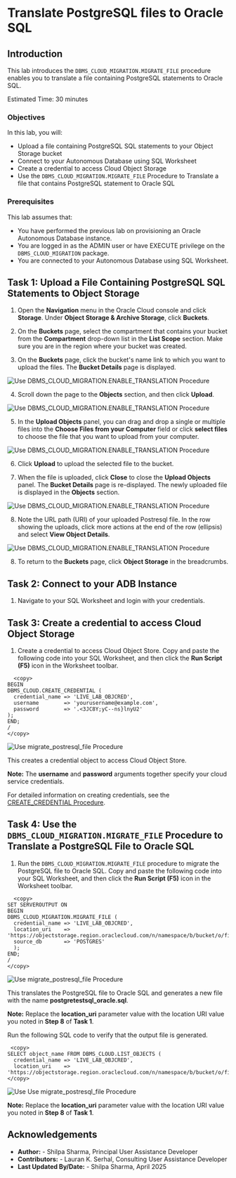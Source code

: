 ﻿
# Translate PostgreSQL files to Oracle SQL

## **Introduction**
This lab introduces the `DBMS_CLOUD_MIGRATION.MIGRATE_FILE` procedure enables you to translate a file containing PostgreSQL statements to Oracle SQL.

Estimated Time: 30 minutes


### **Objectives**

In this lab, you will:

- Upload a file containing PostgreSQL SQL statements to your Object Storage bucket
- Connect to your Autonomous Database using SQL Worksheet
- Create a credential to access Cloud Object Storage
- Use the `DBMS_CLOUD_MIGRATION.MIGRATE_FILE` Procedure to Translate a file that contains PostgreSQL statement to Oracle SQL

### **Prerequisites**

This lab assumes that:

- You have performed the previous lab on provisioning an Oracle Autonomous Database instance.
- You are logged in as the ADMIN user or have EXECUTE privilege on the `DBMS_CLOUD_MIGRATION` package.
- You are connected to your Autonomous Database using SQL Worksheet.

## Task 1: Upload a File Containing PostgreSQL SQL Statements to Object Storage

1. Open the **Navigation** menu in the Oracle Cloud console and click **Storage**. Under **Object Storage & Archive Storage**, click **Buckets**.

2. On the **Buckets** page, select the compartment that contains your bucket from the **Compartment** drop-down list in the **List Scope** section. Make sure you are in the region where your bucket was created.

3. On the **Buckets** page, click the bucket's name link to which you want to upload the files. The **Bucket Details** page is displayed.


![Use DBMS_CLOUD_MIGRATION.ENABLE_TRANSLATION Procedure](images/bucket_page.png)

4. Scroll down the page to the **Objects** section, and then click **Upload**.

![Use DBMS_CLOUD_MIGRATION.ENABLE_TRANSLATION Procedure](images/upload.png)

5. In the **Upload Objects** panel, you can drag and drop a single or multiple files into the **Choose Files from your Computer** field or click **select files** to choose the file that you want to upload from your computer.

![Use DBMS_CLOUD_MIGRATION.ENABLE_TRANSLATION Procedure](images/upload_file.png)

6. Click **Upload** to upload the selected file to the bucket.

7. When the file is uploaded, click **Close** to close the **Upload Objects** panel. The **Bucket Details** page is re-displayed. The newly uploaded file is displayed in the **Objects** section.

![Use DBMS_CLOUD_MIGRATION.ENABLE_TRANSLATION Procedure](images/uploaded_file.png)

8. Note the URL path (URI) of your uploaded Postresql file. In the row showing the uploads, click more actions at the end of the row (ellipsis) and select **View Object Details**.

![Use DBMS_CLOUD_MIGRATION.ENABLE_TRANSLATION Procedure](images/object_details.png)

8. To return to the **Buckets** page, click **Object Storage** in the breadcrumbs.

## Task 2: Connect to your ADB Instance

1. Navigate to your SQL Worksheet and login with your credentials.

## Task 3: Create a credential to access Cloud Object Storage

1. Create a credential to access Cloud Object Store. Copy and paste the following code into your SQL Worksheet, and then click the **Run Script (F5)** icon in the Worksheet toolbar.

  ```
    <copy>
BEGIN
  DBMS_CLOUD.CREATE_CREDENTIAL (
    credential_name => 'LIVE_LAB_OBJCRED',
    username        => 'yourusername@example.com',
    password        => '.<3JC8Y;yC--ns}lnyU2'
  );
END;
/
  </copy>
```
![Use migrate_postresql_file Procedure](images/create_credentials.png)

This creates a credential object to access Cloud Object Store.

**Note:** The **username** and **password** arguments together specify your cloud service credentials.

For detailed information on creating credentials, see the [CREATE_CREDENTIAL Procedure](https://docs.oracle.com/en/cloud/paas/autonomous-database/serverless/adbsb/dbms-cloud-subprograms.html#GUID-742FC365-AA09-48A8-922C-1987795CF36A).

## Task 4: Use the `DBMS_CLOUD_MIGRATION.MIGRATE_FILE` Procedure to Translate a PostgreSQL File to Oracle SQL

1. Run the `DBMS_CLOUD_MIGRATION.MIGRATE_FILE` procedure to migrate the PostgreSQL file to Oracle SQL. Copy and paste the following code into your SQL Worksheet, and then click the **Run Script (F5)** icon in the Worksheet toolbar.

  ```
    <copy>
  SET SERVEROUTPUT ON
BEGIN
 DBMS_CLOUD_MIGRATION.MIGRATE_FILE (
    credential_name => 'LIVE_LAB_OBJCRED',
    location_uri    => 'https://objectstorage.region.oraclecloud.com/n/namespace/b/bucket/o/files/postgretest_sql.sql',
    source_db       => 'POSTGRES'
    );
END;
/
 </copy>
```
 ![Use migrate_postresql_file Procedure](images/migrate_postresql_file.png)

 This translates the PostgreSQL file to Oracle SQL and generates a new file with the name **postgretestsql_oracle.sql**.

 **Note:** Replace the **location_uri** parameter value with the location URI value you noted in **Step 8** of **Task 1**.

 Run the following SQL code to verify that the output file is generated.

  ```
   <copy>
  SELECT object_name FROM DBMS_CLOUD.LIST_OBJECTS (
    credential_name => 'LIVE_LAB_OBJCRED',
    location_uri    => 'https://objectstorage.region.oraclecloud.com/n/namespace/b/bucket/o/files');
  </copy>
```

 ![Use Use migrate_postresql_file Procedure](images/verify_output.png)

 **Note:** Replace the **location_uri** parameter value with the location URI value you noted in **Step 8** of **Task 1**.

## Acknowledgements

- **Author:**       - Shilpa Sharma, Principal User Assistance Developer
- **Contributors:** - Lauran K. Serhal, Consulting User Assistance Developer
- **Last Updated By/Date:** - Shilpa Sharma, April 2025